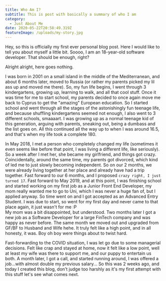 ```yaml
---
title: Who Am I?
subtitle: This is post with basically a summary of who I am
category:
  - Just About Me
date: 2020-05-22T20:58:49.319Z
featureImage: /uploads/my-story.jpg
---
```

Hey, so this is officially my first ever personal blog post. Here I would like to tell you about myself a little bit. Soooo, I am an 18-year-old software developer. That should be enough, right? 

Alright alright, here goes nothing. 

I was born in 2001 on a small island in the middle of the Mediterranean, and about 6 months later, moved to Russia (or rather my parents picked my lil ass up and moved me there). So, my fun life begins, I went through 3 kindergartens, growing up, learning to walk, and all that cool stuff. Once it was time for me to start school, my parents decided to once again move me back to Cyprus to get the "amazing" European education. So I started school and went through all the stages of the astonishingly fun teenage life, and because shuffling kindergartens seemed not enough, I also went to 3 different schools, smaaaart. I was growing up as a normal teenage kid of this generation, arguing with parents, sneaking out, being a dumbass and the list goes on. All this continued all the way up to when I was around 16.5, and that's when my life took a complete 180.

In May 2018, I met a person who completely changed my life (sometimes it even seems like before that point, I was living a different life, like seriously). So a week after I met her, she became my girlfriend, and things got crazy. Coincidentally, around the same time, my parents got divorced, which kind of led me to just slowly becoming independent. So on our 2 months, we were already living together at her place and already have had a trip together. Fast forward to our 6 months, and I proposed `crazy right, I just turned 17`. Fast forward to May 2019, and at this point, I was finishing school and started working on my first job as a Junior Front End Developer, my mom really wanted me to go to Uni, which I was never a huge fan of, but I applied anyway. So time went on and I got accepted as an Advanced Entry Student. I was due to start, so went for my first day and never came to that place again, it just wasn't for me :P \
My mom was a bit disappointed, but understood. Two months later I got a new job as a Software Developer for a large FinTech company and was happy as never before. The same month we moved out and upgraded from GF/BF to Husband and Wife hehe. It truly felt like a high point, and in all honesty, it was. Boy oh boy were things about to twist hard.

Fast-forwarding to the COVID situation, I was let go due to some managerial decisions. Felt like crap and stayed at home, now it felt like a low point, well at least my wife was there to support me, and our puppy to entertain us both. A month later, I got a call, and started running around, I was offered a job...with almost double my previous salary... So this was 2 weeks ago, and today I created this blog, don't judge too harshly as it's my first attempt with this stuff let's see what comes next.
